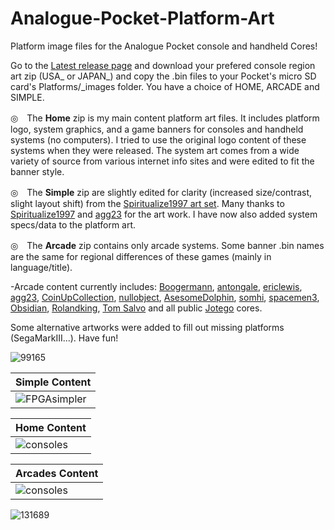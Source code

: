 # Analogue-Pocket-Platform-Art

Platform image files for the Analogue Pocket console and handheld Cores!

Go to the [Latest release page](https://github.com/Shissa43/Analogue-Pocket-Platform-Art/releases/tag/v0.2.7) and download your prefered console region art zip (USA_ or JAPAN_) and copy the .bin files to your Pocket's micro SD card's Platforms/_images folder.
You have a choice of HOME, ARCADE and SIMPLE.

◎　The **Home** zip is my main content platform art files. It includes platform logo, system graphics, and a game banners for consoles and handheld systems (no computers). I tried to use the original logo content of these systems when they were released. The system art comes from a wide variety of source from various internet info sites and were edited to fit the banner style.

◎　The **Simple** zip are slightly edited for clarity (increased size/contrast, slight layout shift) from the [Spiritualize1997 art set](https://github.com/spiritualized1997/openFPGA-Platform-Art-Set). Many thanks to [Spiritualize1997](https://github.com/spiritualized1997) and [agg23](https://github.com/agg23) for the art work. I have now also added system specs/data to the platform art.

◎　The **Arcade** zip contains only arcade systems. Some banner .bin names are the same for regional differences of these games (mainly in language/title). 


-Arcade content currently includes:
[Boogermann](https://github.com/opengateware), [antongale](https://github.com/antongale), [ericlewis](https://github.com/ericlewis), [agg23](https://github.com/agg23/openfpga-pong), [CoinUpCollection](https://github.com/Coin-OpCollection/Distribution-OpenFPGA), [nullobject](https://github.com/nullobject/openfpga-tecmo), [AsesomeDolphin](https://github.com/AwesomeDolphin), [somhi](https://github.com/somhi/FlappyBird), [spacemen3](https://github.com/spacemen3/PDP-1), [Obsidian](https://github.com/obsidian-dot-dev), [Rolandking](https://github.com/rolandking), [Tom Salvo](https://github.com/tsalvo) and all public [Jotego](https://github.com/jotego) cores.

Some alternative artworks were added to fill out missing platforms (SegaMarkIII...).
Have fun!

![99165](https://user-images.githubusercontent.com/123542883/222607932-414202ec-5a4d-444e-8fb3-b7d1d9ac738c.gif)

| Simple Content |
| ------------- |
|  ![FPGAsimpler](https://github.com/Shissa43/Analogue-Pocket-Platform-Art/assets/123542883/3e719f38-fd44-48ce-89ac-b4d33c643692)



 





| Home Content | 
| ------------- |
| ![consoles](https://github.com/Shissa43/Analogue-Pocket-Platform-Art/assets/123542883/bd39da30-a948-435d-a2ea-53fc8f5bc678)


 

| Arcades Content | 
| ------------- |
| ![consoles](https://github.com/Shissa43/Analogue-Pocket-Platform-Art/assets/123542883/18c4ca99-2e5d-4424-b045-524066e694ad)







![131689](https://user-images.githubusercontent.com/123542883/222607670-7210c82e-fa3e-460f-a8e0-ef81bb5c7ec5.gif)
